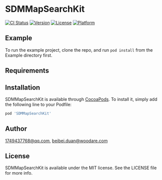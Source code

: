 # SDMMapSearchKit

[![CI Status](https://img.shields.io/travis/1749437768@qq.com/SDMMapSearchKit.svg?style=flat)](https://travis-ci.org/1749437768@qq.com/SDMMapSearchKit)
[![Version](https://img.shields.io/cocoapods/v/SDMMapSearchKit.svg?style=flat)](https://cocoapods.org/pods/SDMMapSearchKit)
[![License](https://img.shields.io/cocoapods/l/SDMMapSearchKit.svg?style=flat)](https://cocoapods.org/pods/SDMMapSearchKit)
[![Platform](https://img.shields.io/cocoapods/p/SDMMapSearchKit.svg?style=flat)](https://cocoapods.org/pods/SDMMapSearchKit)

## Example

To run the example project, clone the repo, and run `pod install` from the Example directory first.

## Requirements

## Installation

SDMMapSearchKit is available through [CocoaPods](https://cocoapods.org). To install
it, simply add the following line to your Podfile:

```ruby
pod 'SDMMapSearchKit'
```

## Author

1749437768@qq.com, beibei.duan@woodare.com

## License

SDMMapSearchKit is available under the MIT license. See the LICENSE file for more info.
